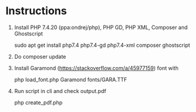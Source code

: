 # Instructions

1. Install PHP 7.4.20 (ppa:ondrej/php), PHP GD, PHP XML, Composer and Ghostscript

    sudo apt get install php7.4 php7.4-gd php7.4-xml composer ghostscript

2. Do composer update

3. Install Garamond (https://stackoverflow.com/a/45977159) font with 

    php load_font.php Garamond fonts/GARA.TTF

4. Run script in cli and check output.pdf

    php create_pdf.php